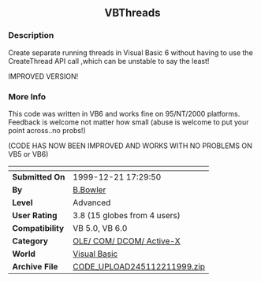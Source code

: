 ﻿<div align="center">

## VBThreads


</div>

### Description

Create separate running threads in Visual Basic 6 without having to use the CreateThread API call ,which can be unstable to say the least!

IMPROVED VERSION!
 
### More Info
 
This code was written in VB6 and works fine on 95/NT/2000 platforms. Feedback is welcome not matter how small (abuse is welcome to put your point across..no probs!)

(CODE HAS NOW BEEN IMPROVED AND WORKS WITH NO PROBLEMS ON VB5 or VB6)


<span>             |<span>
---                |---
**Submitted On**   |1999-12-21 17:29:50
**By**             |[B\.Bowler](https://github.com/Planet-Source-Code/PSCIndex/blob/master/ByAuthor/b-bowler.md)
**Level**          |Advanced
**User Rating**    |3.8 (15 globes from 4 users)
**Compatibility**  |VB 5\.0, VB 6\.0
**Category**       |[OLE/ COM/ DCOM/ Active\-X](https://github.com/Planet-Source-Code/PSCIndex/blob/master/ByCategory/ole-com-dcom-active-x__1-29.md)
**World**          |[Visual Basic](https://github.com/Planet-Source-Code/PSCIndex/blob/master/ByWorld/visual-basic.md)
**Archive File**   |[CODE\_UPLOAD245112211999\.zip](https://github.com/Planet-Source-Code/b-bowler-vbthreads__1-4984/archive/master.zip)








